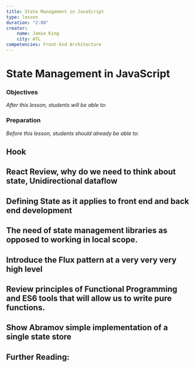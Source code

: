 ```yaml
---
title: State Management in JavaScript
type: lesson
duration: "2:00"
creator:
    name: Jamie King
    city: ATL
competencies: Front-End Architecture
---
```

 
# State Management in JavaScript

### Objectives
*After this lesson, students will be able to:*
<!-- 
- Understand what JSX is and why it is different than HTML.
- Identify differences in syntax between HTML and JSX.
- Loop through arrays of data and apply it to JSX rendering.
- Describe what `props` relates to in React
- Insert data from `props` to JSX -->

### Preparation
*Before this lesson, students should already be able to:*
<!-- 
- Create a React application using `create-react-app`.
- Write HTML and be familiar DOM manipulation in JavaScript -->

## Hook

## React Review, why do we need to think about state, Unidirectional dataflow

## Defining State as it applies to front end and back end development

## The need of state management libraries as opposed to working in local scope.

## Introduce the Flux pattern at a very very very high level

## Review principles of Functional Programming and ES6 tools that will allow us to write pure functions.

## Show Abramov simple implementation of a single state store

## Further Reading:

<!-- * [Introducing JSX](https://facebook.github.io/react/docs/introducing-jsx.html)
* [Lists and Keys](https://facebook.github.io/react/docs/lists-and-keys.html)
* [JSX in Depth](https://facebook.github.io/react/docs/jsx-in-depth.html)
* [Different Ways to Add If/Else in JSX](http://devnacho.com/2016/02/15/different-ways-to-add-if-else-statements-in-JSX/) -->
